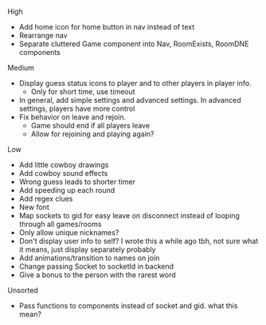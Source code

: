 High
- Add home icon for home button in nav instead of text
- Rearrange nav
- Separate cluttered Game component into Nav, RoomExists, RoomDNE components

Medium
- Display guess status icons to player and to other players in player info. 
    - Only for short time, use timeout
- In general, add simple settings and advanced settings. In advanced settings, players have more control
- Fix behavior on leave and rejoin. 
    - Game should end if all players leave
    - Allow for rejoining and playing again?

Low
- Add little cowboy drawings
- Add cowboy sound effects
- Wrong guess leads to shorter timer
- Add speeding up each round
- Add regex clues
- New font
- Map sockets to gid for easy leave on disconnect instead of looping through all games/rooms
- Only allow unique nicknames?
- Don't display user info to self? I wrote this a while ago tbh, not sure what it means, just display separately probably
- Add animations/transition to names on join
- Change passing Socket to socketId in backend
- Give a bonus to the person with the rarest word

Unsorted
- Pass functions to components instead of socket and gid. what this mean?
